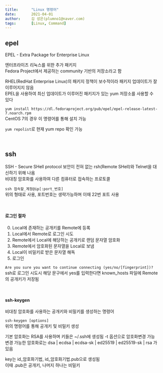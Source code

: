 ```yaml
---
title:      "Linux 명령어"
date:       2021-04-01
author:     김 성은(plumno1@naver.com)
tags:       [Linux, Command]
---
```

## epel

EPEL - Extra Package for Enterprise Linux    

엔터프라이즈 리눅스를 위한 추가 패키지   
Fedora Project에서 제공하는 community 기반의 저장소라고 함

RHEL(RedHat Enterprise Linux)의 패키지 정책이 보수적이라 패키지 업데이트가 잘 이루어지지 않음   
EPEL을 사용하여 최신 업데이트가 이루어진 패키지가 있는 yum 저장소를 사용할 수 있다

`yum install https://dl.fedoraproject.org/pub/epel/epel-release-latest-7.noarch.rpm`   
CentOS 7의 경우 이 명령어를 통해 설치 가능

`yum repolist`로 현재 yum repo 확인 가능

&nbsp;

## ssh

SSH - Secure SHell protocol
보안이 전혀 없는 rsh(Remote SHell)와 Telnet을 대신하기 위해 나옴   
비대칭 암호화를 사용하여 다른 컴퓨터로 접속하는 프로토콜   

`ssh 접속할_계정@ip[:port_번호]`   
위의 형태로 사용, 포트번호는 생략가능하며 이때 22번 포트 사용   
  
&nbsp;

#### 로그인 절차

0. Local에 존재하는 공개키를 Remote에 등록   
1. Local에서 Remote로 로그인 시도  
2. Remote에서 Local에 해당하는 공개키로 랜덤 문자열 암호화  
3. Remote에서 암호화된 문자열을 Local로 보냄  
4. Local이 비밀키로 받은 문자열 해독  
5. 로그인   

`Are you sure you want to continue connecting (yes/no/[fingerprint])?`  
ssh로 로그인 시도시 해당 문구에서 yes를 입력한다면 known_hosts 파일에 Remote의 공개키가 저장됨

&nbsp;

#### ssh-keygen

비대칭 암호화를 사용하는 공개키와 비밀키를 생성하는 명령어  

`ssh-keygen [options]`  
위의 명령어를 통해 공개키 및 비밀키 생성  
   
기본 암호화는 RSA를 사용하며 키들은 ~/.ssh에 생성됨
-t 옵션으로 암호화변경 가능  
변경 가능한 암호화로는 dsa | ecdsa | ecdsa-sk | ed25519 | ed25519-sk | rsa 가 있음

key는 id_암호화기법, id_암호화기법.pub으로 생성됨  
이때 .pub은 공개키, 나머지 하나는 비밀키  

&nbsp;
